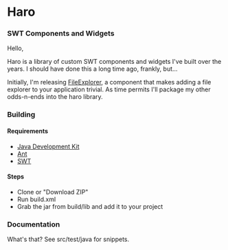 Haro
====
### SWT Components and Widgets


Hello,

Haro is a library of custom SWT components and widgets I've built over the years. I should have done this a long time ago, frankly, but...

Initially, I'm releasing [FileExplorer](https://github.com/OttoHagg/haro/wiki/FileExplorer), a component that makes adding a file explorer to your application trivial. As time permits I'll package my other odds-n-ends into the haro library.

### Building

#### Requirements

* [Java Development Kit](http://www.oracle.com/technetwork/java/javase/downloads/index.html)
* [Ant](http://ant.apache.org/)
* [SWT](http://www.eclipse.org/swt/)

#### Steps

* Clone or "Download ZIP"
* Run build.xml
* Grab the jar from build/lib and add it to your project

### Documentation

What's that? See src/test/java for snippets.
